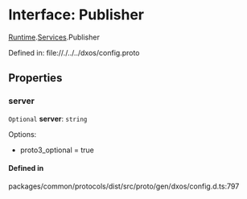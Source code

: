 # Interface: Publisher

[Runtime](../modules/dxos_config.defs.Runtime.md).[Services](../modules/dxos_config.defs.Runtime.Services.md).Publisher

Defined in:
  file://./../../dxos/config.proto

## Properties

### server

 `Optional` **server**: `string`

Options:
  - proto3_optional = true

#### Defined in

packages/common/protocols/dist/src/proto/gen/dxos/config.d.ts:797
